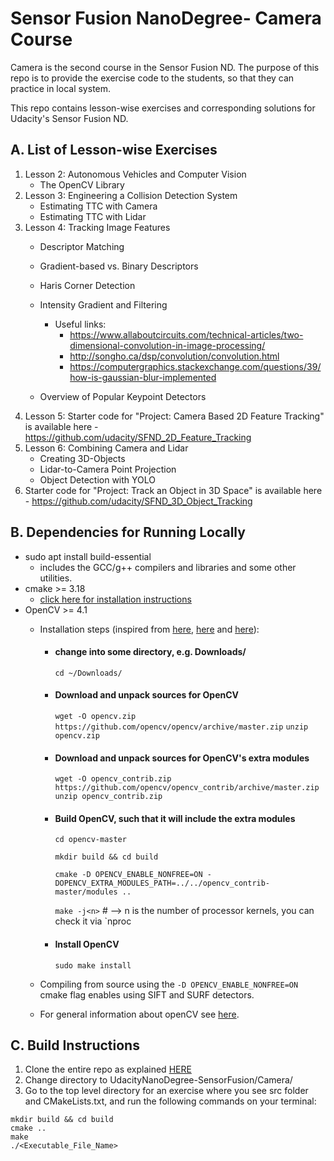 # Sensor Fusion NanoDegree- Camera Course
Camera is the second course in the Sensor Fusion ND. The purpose of this repo is to provide the exercise code to the students, so that they can practice in local system. 

This repo contains lesson-wise exercises and corresponding solutions for Udacity's Sensor Fusion ND. 

## A. List of Lesson-wise Exercises
1. Lesson 2: Autonomous Vehicles and Computer Vision
   - The OpenCV Library
1. Lesson 3: Engineering a Collision Detection System
   - Estimating TTC with Camera
   - Estimating TTC with Lidar
1. Lesson 4: Tracking Image Features
   - Descriptor Matching
   - Gradient-based vs. Binary Descriptors
   - Haris Corner Detection
   - Intensity Gradient and Filtering
     - Useful links:
        - https://www.allaboutcircuits.com/technical-articles/two-dimensional-convolution-in-image-processing/
        - http://songho.ca/dsp/convolution/convolution.html
        - https://computergraphics.stackexchange.com/questions/39/how-is-gaussian-blur-implemented
       
   - Overview of Popular Keypoint Detectors
1. Lesson 5: Starter code for "Project: Camera Based 2D Feature Tracking" is available here - https://github.com/udacity/SFND_2D_Feature_Tracking
1. Lesson 6: Combining Camera and Lidar
   - Creating 3D-Objects
   - Lidar-to-Camera Point Projection
   - Object Detection with YOLO
1. Starter code for "Project: Track an Object in 3D Space" is available here - https://github.com/udacity/SFND_3D_Object_Tracking


## B. Dependencies for Running Locally

* sudo apt install build-essential
  * includes the GCC/g++ compilers and libraries and some other utilities.
* cmake >= 3.18
  * [click here for installation instructions](https://cmake.org/install/)
* OpenCV >= 4.1
  * Installation steps (inspired from [here](https://docs.opencv.org/master/d7/d9f/tutorial_linux_install.html), [here](https://linuxize.com/post/how-to-install-opencv-on-ubuntu-18-04/#installing-opencv-from-the-source) and [here](https://learnopencv.com/install-opencv-4-on-ubuntu-18-04/)):
    * #### change into some directory, e.g. Downloads/
      `cd ~/Downloads/`
    * #### Download and unpack sources for OpenCV
      `wget -O opencv.zip https://github.com/opencv/opencv/archive/master.zip`
      `unzip opencv.zip`
    * #### Download and unpack sources for OpenCV's extra modules
      `wget -O opencv_contrib.zip https://github.com/opencv/opencv_contrib/archive/master.zip`
      `unzip opencv_contrib.zip`
    * #### Build OpenCV, such that it will include the extra modules
      `cd opencv-master`
      
      `mkdir build && cd build`
      
      `cmake -D OPENCV_ENABLE_NONFREE=ON -DOPENCV_EXTRA_MODULES_PATH=../../opencv_contrib-master/modules ..`
      
      `make -j<n>` # --> n is the number of processor kernels, you can check it via `nproc
    * #### Install OpenCV
      `sudo make install`
  

  * Compiling from source using the `-D OPENCV_ENABLE_NONFREE=ON` cmake flag enables using SIFT and SURF detectors.
  * For general information about openCV see [here](https://github.com/opencv/opencv/tree/4.1.0).


## C. Build Instructions
1. Clone the entire repo as explained [HERE](https://github.com/eugen-schaefer/UdacityNanoDegree-SensorFusion#cloning)
2. Change directory to UdacityNanoDegree-SensorFusion/Camera/
3. Go to the top level directory for an exercise where you see src folder and CMakeLists.txt, and run the following commands on your terminal:
```
mkdir build && cd build
cmake ..
make
./<Executable_File_Name>
``` 
	
